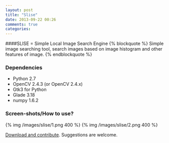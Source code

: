```yaml
---
layout: post
title: "Slise"
date: 2013-09-22 00:26
comments: true
categories: 
---
```


####SLISE = Simple Local Image Search Engine <!--more-->
{% blockquote %}
Simple image searching tool, search images based on image histogram and other features of image.
{% endblockquote %}

### Dependencies  
  * Python 2.7  
  * OpenCV 2.4.3 (or OpenCV 2.4.x)
  * Gtk3 for Python 
  * Glade 3.18
  * numpy 1.6.2

### Screen-shots/How to use?  
{% img /images/slise/1.png 400 %}
{% img /images/slise/2.png 400 %}

[Download and contribute](https://github.com/akash0x53/slise). Suggestions are welcome.

